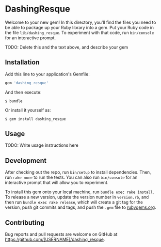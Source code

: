 # DashingResque

Welcome to your new gem! In this directory, you'll find the files you need to be able to package up your Ruby library into a gem. Put your Ruby code in the file `lib/dashing_resque`. To experiment with that code, run `bin/console` for an interactive prompt.

TODO: Delete this and the text above, and describe your gem

## Installation

Add this line to your application's Gemfile:

```ruby
gem 'dashing_resque'
```

And then execute:

    $ bundle

Or install it yourself as:

    $ gem install dashing_resque

## Usage

TODO: Write usage instructions here

## Development

After checking out the repo, run `bin/setup` to install dependencies. Then, run `rake none` to run the tests. You can also run `bin/console` for an interactive prompt that will allow you to experiment.

To install this gem onto your local machine, run `bundle exec rake install`. To release a new version, update the version number in `version.rb`, and then run `bundle exec rake release`, which will create a git tag for the version, push git commits and tags, and push the `.gem` file to [rubygems.org](https://rubygems.org).

## Contributing

Bug reports and pull requests are welcome on GitHub at https://github.com/[USERNAME]/dashing_resque.


